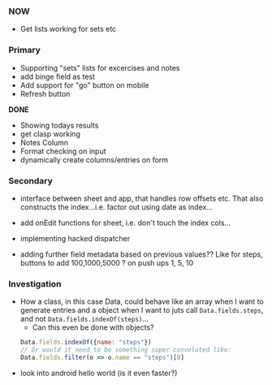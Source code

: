 ### NOW

- Get lists working for sets etc

### Primary

- Supporting "sets" lists for excercises and notes
- add binge field as test
- Add support for "go" button on mobile
- Refresh button

**DONE**
- Showing todays results
- get clasp working
- Notes Column
- Format checking on input
- dynamically create columns/entries on form


### Secondary

- interface between sheet and app, that handles row offsets etc. That also constructs the index...i.e. factor out using date as index...
- add onEdit functions for sheet, i.e. don't touch the index cols...
- implementing hacked dispatcher

- adding further field metadata based on previous values?? Like for steps, buttons to add 100,1000,5000 ? on push ups 1, 5, 10


### Investigation

- How a class, in this case Data, could behave like an array when I want to generate entries and a object when I want to juts call `Data.fields.steps`, and not `Data.fields.indexOf(steps)`...
    - Can this even be done with objects?
    ```js
    Data.fields.indexOf({name: "steps"})
    // Or would it need to be something super convoluted like:
    Data.fields.filter(o => o.name == "steps")[0]
    ```
- look into android hello world (is it even faster?)